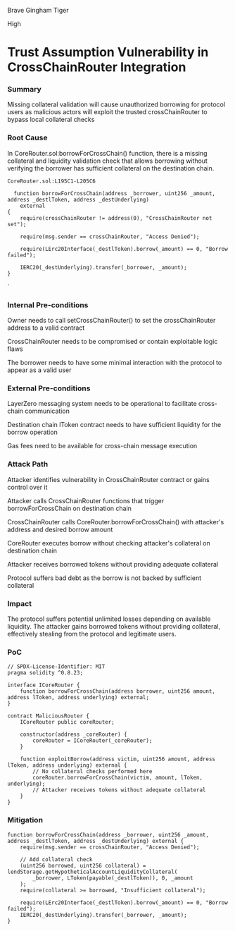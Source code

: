Brave Gingham Tiger

High

# Trust Assumption Vulnerability in CrossChainRouter Integration

### Summary

Missing collateral validation will cause unauthorized borrowing for protocol users as malicious actors will exploit the trusted crossChainRouter to bypass local collateral checks

### Root Cause

In CoreRouter.sol:borrowForCrossChain() function, there is a missing collateral and liquidity validation check that allows borrowing without verifying the borrower has sufficient collateral on the destination chain.

`CoreRouter.sol:L195C1-L205C6`

      function borrowForCrossChain(address _borrower, uint256 _amount, address _destlToken, address _destUnderlying)
        external
    {
        require(crossChainRouter != address(0), "CrossChainRouter not set");

        require(msg.sender == crossChainRouter, "Access Denied");

        require(LErc20Interface(_destlToken).borrow(_amount) == 0, "Borrow failed");

        IERC20(_destUnderlying).transfer(_borrower, _amount);
    }

`

### Internal Pre-conditions

Owner needs to call setCrossChainRouter() to set the crossChainRouter address to a valid contract

CrossChainRouter needs to be compromised or contain exploitable logic flaws

The borrower needs to have some minimal interaction with the protocol to appear as a valid user

### External Pre-conditions

LayerZero messaging system needs to be operational to facilitate cross-chain communication

Destination chain lToken contract needs to have sufficient liquidity for the borrow operation

Gas fees need to be available for cross-chain message execution

### Attack Path

Attacker identifies vulnerability in CrossChainRouter contract or gains control over it

Attacker calls CrossChainRouter functions that trigger borrowForCrossChain on destination chain

CrossChainRouter calls CoreRouter.borrowForCrossChain() with attacker's address and desired borrow amount

CoreRouter executes borrow without checking attacker's collateral on destination chain

Attacker receives borrowed tokens without providing adequate collateral

Protocol suffers bad debt as the borrow is not backed by sufficient collateral

### Impact

The protocol suffers potential unlimited losses depending on available liquidity. The attacker gains borrowed tokens without providing collateral, effectively stealing from the protocol and legitimate users.

### PoC


```solidity
// SPDX-License-Identifier: MIT
pragma solidity ^0.8.23;

interface ICoreRouter {
    function borrowForCrossChain(address borrower, uint256 amount, address lToken, address underlying) external;
}

contract MaliciousRouter {
    ICoreRouter public coreRouter;

    constructor(address _coreRouter) {
        coreRouter = ICoreRouter(_coreRouter);
    }
    
    function exploitBorrow(address victim, uint256 amount, address lToken, address underlying) external {
        // No collateral checks performed here
        coreRouter.borrowForCrossChain(victim, amount, lToken, underlying);
        // Attacker receives tokens without adequate collateral
    }
}
```


### Mitigation

```solidity
function borrowForCrossChain(address _borrower, uint256 _amount, address _destlToken, address _destUnderlying) external {
    require(msg.sender == crossChainRouter, "Access Denied");
    
    // Add collateral check
    (uint256 borrowed, uint256 collateral) = lendStorage.getHypotheticalAccountLiquidityCollateral(
        _borrower, LToken(payable(_destlToken)), 0, _amount
    );
    require(collateral >= borrowed, "Insufficient collateral");
    
    require(LErc20Interface(_destlToken).borrow(_amount) == 0, "Borrow failed");
    IERC20(_destUnderlying).transfer(_borrower, _amount);
}
```
